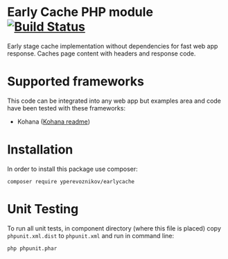# Early Cache PHP module [![Build Status](https://travis-ci.org/yperevoznikov/EarlyCache.svg?branch=develop)](https://travis-ci.org/yperevoznikov/EarlyCache)
Early stage cache implementation without dependencies for fast web app response. 
Caches page content with headers and response code.

# Supported frameworks
This code can be integrated into any web app but examples area and code have been tested with these frameworks:  
- Kohana ([Kohana readme](examples/kohana/readme.md))   

# Installation
In order to install this package use composer:  
```
composer require yperevoznikov/earlycache
```

# Unit Testing
To run all unit tests, in component directory (where this file is placed) 
copy `phpunit.xml.dist` to `phpunit.xml` and run in command line:  
```  
php phpunit.phar
```